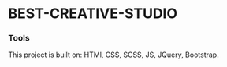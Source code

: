 # BEST-CREATIVE-STUDIO

### Tools
This project is built on: HTMl, CSS, SCSS, JS, JQuery, Bootstrap.
